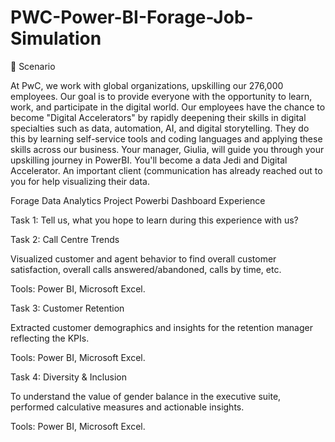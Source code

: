 # PWC-Power-BI-Forage-Job-Simulation

📌 Scenario

At PwC, we work with global organizations, upskilling our 276,000 employees. Our goal is to provide everyone with the opportunity to learn, work, and participate in the digital world. Our employees have the chance to become "Digital Accelerators" by rapidly deepening their skills in digital specialties such as data, automation, AI, and digital storytelling. They do this by learning self-service tools and coding languages and applying these skills across our business. Your manager, Giulia, will guide you through your upskilling journey in PowerBI. You'll become a data Jedi and Digital Accelerator. An important client (communication has already reached out to you for help visualizing their data.


Forage Data Analytics Project Powerbi Dashboard Experience

Task 1: Tell us, what you hope to learn during this experience with us?

Task 2: Call Centre Trends

Visualized customer and agent behavior to find overall customer satisfaction, overall calls answered/abandoned, calls by time, etc. 

Tools: Power BI, Microsoft Excel.

Task 3: Customer Retention

Extracted customer demographics and insights for the retention manager reflecting the KPIs. 

Tools: Power BI, Microsoft Excel.

Task 4: Diversity & Inclusion

To understand the value of gender balance in the executive suite, performed calculative measures and actionable insights. 

Tools: Power BI, Microsoft Excel.



